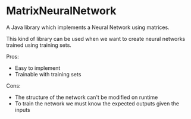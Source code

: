 # MatrixNeuralNetwork
A Java library which implements a Neural Network using matrices.

This kind of library can be used when we want to create neural networks trained using training sets.

Pros:
- Easy to implement
- Trainable with training sets

Cons:
- The structure of the network can't be modified on runtime
- To train the network we must know the expected outputs given the inputs
